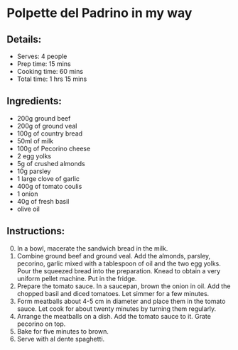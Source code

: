# Polpette del Padrino in my way 

## Details: 
* Serves: 4 people 
* Prep time: 15 mins 
* Cooking time: 60 mins 
* Total time: 1 hrs 15 mins 

## Ingredients: 
* 200g ground beef 
* 200g of ground veal 
* 100g of country bread 
* 50ml of milk 
* 100g of Pecorino cheese 
* 2 egg yolks 
* 5g of crushed almonds 
* 10g parsley 
* 1 large clove of garlic 
* 400g of tomato coulis 
* 1 onion 
* 40g of fresh basil 
* olive oil 

## Instructions: 
0. In a bowl, macerate the sandwich bread in the milk. 
1. Combine ground beef and ground veal. Add the almonds, parsley, pecorino, garlic mixed with a tablespoon of oil and the two egg yolks. Pour the squeezed bread into the preparation. Knead to obtain a very uniform pellet machine. Put in the fridge. 
2. Prepare the tomato sauce. In a saucepan, brown the onion in oil. Add the chopped basil and diced tomatoes. Let simmer for a few minutes. 
3. Form meatballs about 4-5 cm in diameter and place them in the tomato sauce. Let cook for about twenty minutes by turning them regularly. 
4. Arrange the meatballs on a dish. Add the tomato sauce to it. Grate pecorino on top. 
5. Bake for five minutes to brown. 
6. Serve with al dente spaghetti.  

